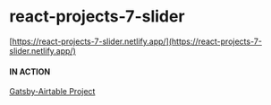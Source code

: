 # react-projects-7-slider

[https://react-projects-7-slider.netlify.app/](https://react-projects-7-slider.netlify.app/)

#### IN ACTION

[Gatsby-Airtable Project](https://gatsby-airtable-design-project.netlify.app/)
